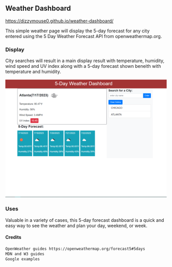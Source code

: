 ## Weather Dashboard

https://dizzymouse0.github.io/weather-dashboard/

This simple weather page will display the 5-day forecast for any city entered using the 5 Day Weather Forecast API from openweathermap.org.

### Display

City searches will result in a main display result with temperature, humidity, wind speed and UV index along with a 5-day forecast shown beneith with temperature and humidity. 


![The weather app includes a search option, a list of cities, and a five-day forecast and current weather conditions for Atlanta.](/assets/images/5-day-screenshot.png)

### Uses
Valuable in a variety of cases, this 5-day forecast dashboard is a quick and easy way to see the weather and plan your day, weekend, or week.

#### Credits
```
OpenWeather guides https://openweathermap.org/forecast5#5days
MDN and W3 guides
Google examples
```